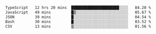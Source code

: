 <!--START_SECTION:waka-->

```txt
TypeScript   12 hrs 20 mins  █████████████████████░░░░   84.20 %
JavaScript   49 mins         █▒░░░░░░░░░░░░░░░░░░░░░░░   05.67 %
JSON         39 mins         █░░░░░░░░░░░░░░░░░░░░░░░░   04.54 %
Bash         30 mins         █░░░░░░░░░░░░░░░░░░░░░░░░   03.52 %
CSV          13 mins         ▒░░░░░░░░░░░░░░░░░░░░░░░░   01.56 %
```

<!--END_SECTION:waka-->